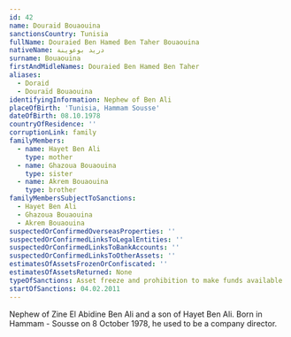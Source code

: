 ```yaml
---
id: 42
name: Douraid Bouaouina
sanctionsCountry: Tunisia
fullName: Douraied Ben Hamed Ben Taher Bouaouina
nativeName: دريد بوعوينة
surname: Bouaouina
firstAndMidleNames: Douraied Ben Hamed Ben Taher
aliases:
  - Doraid
  - Douraïd Bouaouina
identifyingInformation: Nephew of Ben Ali
placeOfBirth: 'Tunisia, Hammam Sousse'
dateOfBirth: 08.10.1978
countryOfResidence: ''
corruptionLink: family
familyMembers:
  - name: Hayet Ben Ali
    type: mother
  - name: Ghazoua Bouaouina
    type: sister
  - name: Akrem Bouaouina
    type: brother
familyMembersSubjectToSanctions:
  - Hayet Ben Ali
  - Ghazoua Bouaouina
  - Akrem Bouaouina
suspectedOrConfirmedOverseasProperties: ''
suspectedOrConfirmedLinksToLegalEntities: ''
suspectedOrConfirmedLinksToBankAccounts: ''
suspectedOrConfirmedLinksToOtherAssets: ''
estimatesOfAssetsFrozenOrConfiscated: ''
estimatesOfAssetsReturned: None
typeOfSanctions: Asset freeze and prohibition to make funds available
startOfSanctions: 04.02.2011
---
```

Nephew of Zine El Abidine Ben Ali and a son of Hayet Ben Ali. Born in Hammam - 
Sousse on 8 October 1978, he used to be a company director. 
